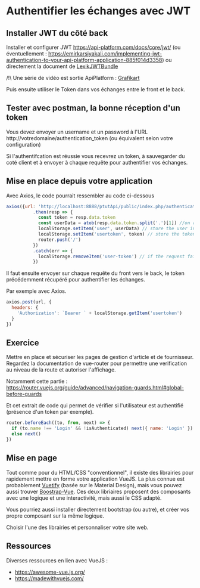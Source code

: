 # Authentifier les échanges avec JWT

## Installer JWT du côté back
Installer et configurer JWT https://api-platform.com/docs/core/jwt/ (ou éventuellement : https://emirkarsiyakali.com/implementing-jwt-authentication-to-your-api-platform-application-885f014d3358) ou directement la document de [LexikJWTBundle](https://github.com/lexik/LexikJWTAuthenticationBundle/blob/master/Resources/doc/index.md#getting-started)

/!\ Une série de vidéo est sortie ApiPlatform : [Grafikart](https://grafikart.fr/formations/api-plaform)

Puis ensuite utiliser le Token dans vos échanges entre le front et le back.

## Tester avec postman, la bonne réception d'un token

Vous devez envoyer un username et un password à l'URL http://votredomaine/authentication_token (ou équivalent selon votre configuration)

Si l'authentifcation est réussie vous recevrez un token, à sauvegarder du coté client et à envoyer à chaque requête pour authentifier vos échanges.

## Mise en place depuis votre application

Avec Axios, le code pourrait ressembler au code ci-dessous


```js
axios({url: 'http://localhost:8888/ptutApi/public/index.php/authentication_token', data: {username:username, password:password}, method: 'POST' }) //username et password proviennent du formulaire
          .then(resp => {
            const token = resp.data.token
            const userData = atob(resp.data.token.split('.')[1]) //on récupère les données de l'utilisateur, par défaut, login, rôles
            localStorage.setItem('user', userData) // store the user in localstorage
            localStorage.setItem('usertoken', token) // store the token in localstorage
            router.push('/')
          })
          .catch(err => {
            localStorage.removeItem('user-token') // if the request fails, remove any possible user token if possible
          })
```

Il faut ensuite envoyer sur chaque requête du front vers le back, le token précédemment récupéré pour authentifier les échanges.

Par exemple avec Axios.

```js
axios.post(url, {
  headers: {
    'Authorization': `Bearer ` + localStorage.getItem('usertoken')
  }
})
```

## Exercice

Mettre en place et sécuriser les pages de gestion d'article et de fournisseur.
Regardez la documentation de vue-router pour permettre une verification au niveau de la route et autoriser l'affichage.

Notamment cette partie : https://router.vuejs.org/guide/advanced/navigation-guards.html#global-before-guards

Et cet extrait de code qui permet de vérifier si l'utilisateur est authentifié (présence d'un token par exemple).

```js
router.beforeEach((to, from, next) => {
  if (to.name !== 'Login' && !isAuthenticated) next({ name: 'Login' })
  else next()
})
```

## Mise en page

Tout comme pour du HTML/CSS "conventionnel", il existe des librairies pour rapidement mettre en forme votre application VueJS. La plus connue est probablement [Vuetify](https://vuetifyjs.com/en/) (basée sur le Material Design), mais vous pouvez aussi trouver [Boostrap-Vue](https://bootstrap-vue.org/docs). Ces deux libriaires proposent des composants avec une logique et une interactivité, mais aussi le CSS adapté.

Vous pourriez aussi installer directement bootstrap (ou autre), et créer vos propre composant sur la même logique.

Choisir l'une des librairies et personnaliser votre site web.

## Ressources

Diverses ressources en lien avec VueJS :

* https://awesome-vue.js.org/
* https://madewithvuejs.com/

